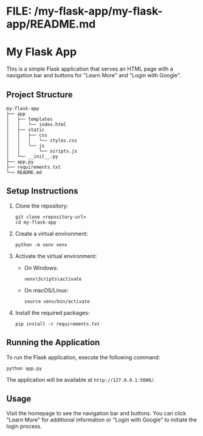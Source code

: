 # FILE: /my-flask-app/my-flask-app/README.md

# My Flask App

This is a simple Flask application that serves an HTML page with a navigation bar and buttons for "Learn More" and "Login with Google".

## Project Structure

```
my-flask-app
├── app
│   ├── templates
│   │   └── index.html
│   ├── static
│   │   ├── css
│   │   │   └── styles.css
│   │   └── js
│   │       └── scripts.js
│   └── __init__.py
├── app.py
├── requirements.txt
└── README.md
```

## Setup Instructions

1. Clone the repository:
   ```
   git clone <repository-url>
   cd my-flask-app
   ```

2. Create a virtual environment:
   ```
   python -m venv venv
   ```

3. Activate the virtual environment:
   - On Windows:
     ```
     venv\Scripts\activate
     ```
   - On macOS/Linux:
     ```
     source venv/bin/activate
     ```

4. Install the required packages:
   ```
   pip install -r requirements.txt
   ```

## Running the Application

To run the Flask application, execute the following command:
```
python app.py
```

The application will be available at `http://127.0.0.1:5000/`. 

## Usage

Visit the homepage to see the navigation bar and buttons. You can click "Learn More" for additional information or "Login with Google" to initiate the login process.